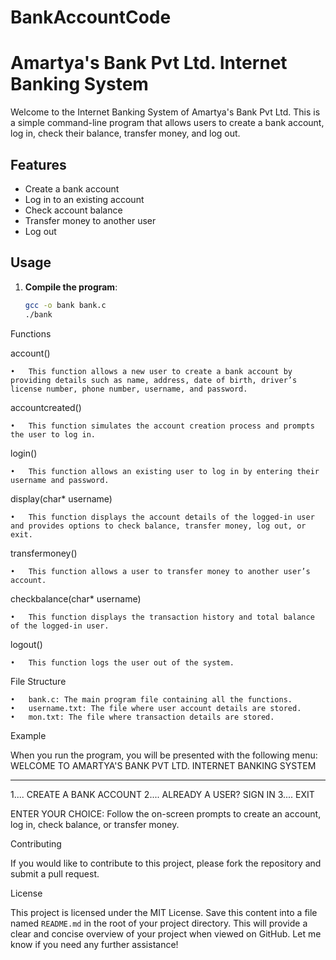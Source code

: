 # BankAccountCode
# Amartya's Bank Pvt Ltd. Internet Banking System

Welcome to the Internet Banking System of Amartya's Bank Pvt Ltd. This is a simple command-line program that allows users to create a bank account, log in, check their balance, transfer money, and log out.

## Features

- Create a bank account
- Log in to an existing account
- Check account balance
- Transfer money to another user
- Log out

## Usage

1. **Compile the program**:
   ```sh
   gcc -o bank bank.c
   ./bank
Functions

account()

	•	This function allows a new user to create a bank account by providing details such as name, address, date of birth, driver’s license number, phone number, username, and password.

accountcreated()

	•	This function simulates the account creation process and prompts the user to log in.

login()

	•	This function allows an existing user to log in by entering their username and password.

display(char* username)

	•	This function displays the account details of the logged-in user and provides options to check balance, transfer money, log out, or exit.

transfermoney()

	•	This function allows a user to transfer money to another user’s account.

checkbalance(char* username)

	•	This function displays the transaction history and total balance of the logged-in user.

logout()

	•	This function logs the user out of the system.

File Structure

	•	bank.c: The main program file containing all the functions.
	•	username.txt: The file where user account details are stored.
	•	mon.txt: The file where transaction details are stored.

Example

When you run the program, you will be presented with the following menu:
WELCOME TO AMARTYA'S BANK PVT LTD. INTERNET BANKING SYSTEM

******************************************************************************
1.... CREATE A BANK ACCOUNT
2.... ALREADY A USER? SIGN IN
3.... EXIT

ENTER YOUR CHOICE:
Follow the on-screen prompts to create an account, log in, check balance, or transfer money.

Contributing

If you would like to contribute to this project, please fork the repository and submit a pull request.

License

This project is licensed under the MIT License.
Save this content into a file named `README.md` in the root of your project directory. This will provide a clear and concise overview of your project when viewed on GitHub. Let me know if you need any further assistance!
